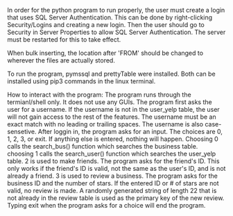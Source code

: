 In order for the python program to run properly, the user must create a login that uses SQL Server Authentication. This can be done by right-clicking Security/Logins and creating a new login. Then the user should go to Security in Server Properties to allow SQL Server Authentication. The server must be restarted for this to take effect.

When bulk inserting, the location after 'FROM' should be changed to wherever the files are actually stored. 

To run the program, pymssql and prettyTable were installed. Both can be installed using pip3 commands in the linux terminal.

How to interact with the program:
The program runs through the termianl/shell only. It does not use any GUIs.
The program first asks the user for a username. If the username is not in the user_yelp table, the user will not gain access to the rest of the features.
The username must be an exact match with no leading or trailing spaces. The username is also case-sensetive.
After loggin in, the program asks for an input. The choices are 0, 1, 2, 3, or exit. If anything else is entered, nothing will happen.
Choosing 0 calls the search_bus() function which searches the business table.
choosing 1 calls the search_user() function which searches the user_yelp table.
2 is used to make friends. The program asks for the friend's ID. This only works if the friend's ID is valid, not the same as the user's ID, and is not already a friend.
3 is used to review a business. The program asks for the business ID and the number of stars. If the entered ID or # of stars are not valid, no review is made.
A randomly generated string of length 22 that is not already in the review table is used as the primary key of the new review.
Typing exit when the program asks for a choice will end the program.
